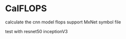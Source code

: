 # CalFLOPS
calculate the cnn model flops support MxNet symbol file

test with resnet50 inceptionV3 

